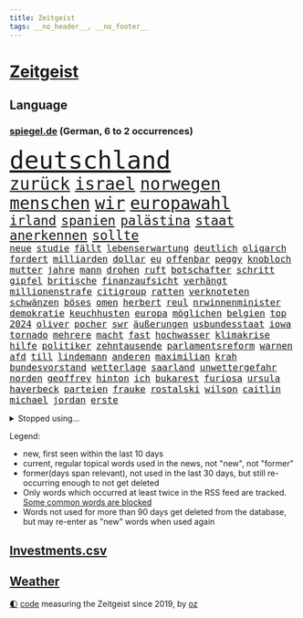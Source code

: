 ```yaml
---
title: Zeitgeist
tags: __no_header__, __no_footer__
---
```


# [Zeitgeist](https://oliz.io/zeitgeist/)

## Language

<h3><a href="https://www.spiegel.de" target="_blank">spiegel.de</a> (German, 6 to 2 occurrences)</h3>
<p style="font-family:monospace">
<span style="font-size:32pt"><a href="news_links.html#deutschland" class="current">deutschland</a></span>
<br>
<span style="font-size:22pt"><a href="news_links.html#zurück" class="current">zurück</a></span>
<span style="font-size:22pt"><a href="news_links.html#israel" class="current">israel</a></span>
<span style="font-size:22pt"><a href="news_links.html#norwegen" class="current">norwegen</a></span>
<span style="font-size:22pt"><a href="news_links.html#menschen" class="current">menschen</a></span>
<span style="font-size:22pt"><a href="news_links.html#wir" class="current">wir</a></span>
<span style="font-size:22pt"><a href="news_links.html#europawahl" class="current">europawahl</a></span>
<br>
<span style="font-size:17pt"><a href="news_links.html#irland" class="current">irland</a></span>
<span style="font-size:17pt"><a href="news_links.html#spanien" class="current">spanien</a></span>
<span style="font-size:17pt"><a href="news_links.html#palästina" class="current">palästina</a></span>
<span style="font-size:17pt"><a href="news_links.html#staat" class="current">staat</a></span>
<span style="font-size:17pt"><a href="news_links.html#anerkennen" class="current">anerkennen</a></span>
<span style="font-size:17pt"><a href="news_links.html#sollte" class="current">sollte</a></span>
<br>
<span style="font-size:12pt"><a href="news_links.html#neue" class="current">neue</a></span>
<span style="font-size:12pt"><a href="news_links.html#studie" class="current">studie</a></span>
<span style="font-size:12pt"><a href="news_links.html#fällt" class="current">fällt</a></span>
<span style="font-size:12pt"><a href="news_links.html#lebenserwartung" class="current">lebenserwartung</a></span>
<span style="font-size:12pt"><a href="news_links.html#deutlich" class="current">deutlich</a></span>
<span style="font-size:12pt"><a href="news_links.html#oligarch" class="current">oligarch</a></span>
<span style="font-size:12pt"><a href="news_links.html#fordert" class="current">fordert</a></span>
<span style="font-size:12pt"><a href="news_links.html#milliarden" class="current">milliarden</a></span>
<span style="font-size:12pt"><a href="news_links.html#dollar" class="current">dollar</a></span>
<span style="font-size:12pt"><a href="news_links.html#eu" class="current">eu</a></span>
<span style="font-size:12pt"><a href="news_links.html#offenbar" class="current">offenbar</a></span>
<span style="font-size:12pt"><a href="news_links.html#peggy" class="new">peggy</a></span>
<span style="font-size:12pt"><a href="news_links.html#knobloch" class="current">knobloch</a></span>
<span style="font-size:12pt"><a href="news_links.html#mutter" class="current">mutter</a></span>
<span style="font-size:12pt"><a href="news_links.html#jahre" class="current">jahre</a></span>
<span style="font-size:12pt"><a href="news_links.html#mann" class="current">mann</a></span>
<span style="font-size:12pt"><a href="news_links.html#drohen" class="current">drohen</a></span>
<span style="font-size:12pt"><a href="news_links.html#ruft" class="current">ruft</a></span>
<span style="font-size:12pt"><a href="news_links.html#botschafter" class="current">botschafter</a></span>
<span style="font-size:12pt"><a href="news_links.html#schritt" class="current">schritt</a></span>
<span style="font-size:12pt"><a href="news_links.html#gipfel" class="current">gipfel</a></span>
<span style="font-size:12pt"><a href="news_links.html#britische" class="current">britische</a></span>
<span style="font-size:12pt"><a href="news_links.html#finanzaufsicht" class="current">finanzaufsicht</a></span>
<span style="font-size:12pt"><a href="news_links.html#verhängt" class="current">verhängt</a></span>
<span style="font-size:12pt"><a href="news_links.html#millionenstrafe" class="current">millionenstrafe</a></span>
<span style="font-size:12pt"><a href="news_links.html#citigroup" class="new">citigroup</a></span>
<span style="font-size:12pt"><a href="news_links.html#ratten" class="new">ratten</a></span>
<span style="font-size:12pt"><a href="news_links.html#verknoteten" class="new">verknoteten</a></span>
<span style="font-size:12pt"><a href="news_links.html#schwänzen" class="new">schwänzen</a></span>
<span style="font-size:12pt"><a href="news_links.html#böses" class="new">böses</a></span>
<span style="font-size:12pt"><a href="news_links.html#omen" class="current">omen</a></span>
<span style="font-size:12pt"><a href="news_links.html#herbert" class="current">herbert</a></span>
<span style="font-size:12pt"><a href="news_links.html#reul" class="current">reul</a></span>
<span style="font-size:12pt"><a href="news_links.html#nrwinnenminister" class="new">nrwinnenminister</a></span>
<span style="font-size:12pt"><a href="news_links.html#demokratie" class="current">demokratie</a></span>
<span style="font-size:12pt"><a href="news_links.html#keuchhusten" class="new">keuchhusten</a></span>
<span style="font-size:12pt"><a href="news_links.html#europa" class="current">europa</a></span>
<span style="font-size:12pt"><a href="news_links.html#möglichen" class="current">möglichen</a></span>
<span style="font-size:12pt"><a href="news_links.html#belgien" class="current">belgien</a></span>
<span style="font-size:12pt"><a href="news_links.html#top" class="current">top</a></span>
<span style="font-size:12pt"><a href="news_links.html#2024" class="current">2024</a></span>
<span style="font-size:12pt"><a href="news_links.html#oliver" class="current">oliver</a></span>
<span style="font-size:12pt"><a href="news_links.html#pocher" class="current">pocher</a></span>
<span style="font-size:12pt"><a href="news_links.html#swr" class="new">swr</a></span>
<span style="font-size:12pt"><a href="news_links.html#äußerungen" class="current">äußerungen</a></span>
<span style="font-size:12pt"><a href="news_links.html#usbundesstaat" class="current">usbundesstaat</a></span>
<span style="font-size:12pt"><a href="news_links.html#iowa" class="new">iowa</a></span>
<span style="font-size:12pt"><a href="news_links.html#tornado" class="current">tornado</a></span>
<span style="font-size:12pt"><a href="news_links.html#mehrere" class="current">mehrere</a></span>
<span style="font-size:12pt"><a href="news_links.html#macht" class="current">macht</a></span>
<span style="font-size:12pt"><a href="news_links.html#fast" class="current">fast</a></span>
<span style="font-size:12pt"><a href="news_links.html#hochwasser" class="current">hochwasser</a></span>
<span style="font-size:12pt"><a href="news_links.html#klimakrise" class="current">klimakrise</a></span>
<span style="font-size:12pt"><a href="news_links.html#hilfe" class="current">hilfe</a></span>
<span style="font-size:12pt"><a href="news_links.html#politiker" class="current">politiker</a></span>
<span style="font-size:12pt"><a href="news_links.html#zehntausende" class="current">zehntausende</a></span>
<span style="font-size:12pt"><a href="news_links.html#parlamentsreform" class="new">parlamentsreform</a></span>
<span style="font-size:12pt"><a href="news_links.html#warnen" class="current">warnen</a></span>
<span style="font-size:12pt"><a href="news_links.html#afd" class="current">afd</a></span>
<span style="font-size:12pt"><a href="news_links.html#till" class="new">till</a></span>
<span style="font-size:12pt"><a href="news_links.html#lindemann" class="new">lindemann</a></span>
<span style="font-size:12pt"><a href="news_links.html#anderen" class="current">anderen</a></span>
<span style="font-size:12pt"><a href="news_links.html#maximilian" class="current">maximilian</a></span>
<span style="font-size:12pt"><a href="news_links.html#krah" class="current">krah</a></span>
<span style="font-size:12pt"><a href="news_links.html#bundesvorstand" class="current">bundesvorstand</a></span>
<span style="font-size:12pt"><a href="news_links.html#wetterlage" class="current">wetterlage</a></span>
<span style="font-size:12pt"><a href="news_links.html#saarland" class="current">saarland</a></span>
<span style="font-size:12pt"><a href="news_links.html#unwettergefahr" class="new">unwettergefahr</a></span>
<span style="font-size:12pt"><a href="news_links.html#norden" class="current">norden</a></span>
<span style="font-size:12pt"><a href="news_links.html#geoffrey" class="new">geoffrey</a></span>
<span style="font-size:12pt"><a href="news_links.html#hinton" class="new">hinton</a></span>
<span style="font-size:12pt"><a href="news_links.html#ich" class="current">ich</a></span>
<span style="font-size:12pt"><a href="news_links.html#bukarest" class="new">bukarest</a></span>
<span style="font-size:12pt"><a href="news_links.html#furiosa" class="new">furiosa</a></span>
<span style="font-size:12pt"><a href="news_links.html#ursula" class="current">ursula</a></span>
<span style="font-size:12pt"><a href="news_links.html#haverbeck" class="new">haverbeck</a></span>
<span style="font-size:12pt"><a href="news_links.html#parteien" class="current">parteien</a></span>
<span style="font-size:12pt"><a href="news_links.html#frauke" class="new">frauke</a></span>
<span style="font-size:12pt"><a href="news_links.html#rostalski" class="new">rostalski</a></span>
<span style="font-size:12pt"><a href="news_links.html#wilson" class="current">wilson</a></span>
<span style="font-size:12pt"><a href="news_links.html#caitlin" class="current">caitlin</a></span>
<span style="font-size:12pt"><a href="news_links.html#michael" class="current">michael</a></span>
<span style="font-size:12pt"><a href="news_links.html#jordan" class="current">jordan</a></span>
<span style="font-size:12pt"><a href="news_links.html#erste" class="current">erste</a></span>
</p>
<details>
<summary>Stopped using...</summary>
<p class="former" style="font-size:12pt">
bereich(1308) schatten(1307) cristiano(1306) einwohner(1306) flüge(1306) gewaltige(1306) gezogen(1306) hinaus(1306) krankenhäuser(1306) reiche(1306) richterin(1306) ronaldo(1306) betroffenen(1305) erteilt(1305) soziale(1305) tempo(1305) welle(1305) anleger(1304) rasant(1304) reformen(1304) werder(1304) bayerische(1303) frankfurter(1303) großteil(1303) jury(1303) summe(1303) uhr(1303) zurzeit(1303) belasten(1302) brexit(1302) unrecht(1302) vermuten(1302) vielerorts(1302) fbi(1301) führung(1301) joachim(1301) nummer(1301) schröder(1301) street(1301) twitter(1301) post(1300) präsidentschaftswahl(1300) erlitten(1299) getrennt(1299) schlechten(1299) williams(1299) winter(1299) wm(1299) 2019(1298) 33(1298) bundesländer(1298) bundespolizei(1298) fleisch(1298) gebrochen(1298) illegal(1298) siegte(1298) smartphone(1298) texas(1298) tokio(1298) wälder(1298) aufnahme(1297) rechten(1297) solle(1297) trafen(1297) warf(1297) abgehört(1295) anbieten(1295) widerspruch(1295) einreisen(1294) zinsen(1294) bestehen(1293) großbritanniens(1293) kreis(1293) venezuela(1293) 3000(1292) islamischen(1292) meint(1292) super(1292) einreise(1291) wien(1290) endete(1289) entsetzen(1289) porsche(1289) 2030(1287) fit(1287) offiziellen(1285) brach(1283) katholischen(1283) skeptisch(1283) dran(1282) zurückgegangen(1281) eingeleitet(1277) pkw(1276) trauert(1275) fußballwm(1274) nasa(1274) klimaziele(1273) steffen(1273) informiert(1271) uhaft(1271) geborgen(1269) hinweis(1268) rang(1268) sogenannten(1262) armen(1255) startup(1253) gebieten(1249) heizen(1248) abschluss(1247) einfache(1230) öffnet(1190) fußballstar(1100) banken(1098) militärische(1097) sammelt(1053) ohnehin(1034) gesund(1008) erfolgreichste(1004) kuriose(1004) russischem(996) entlastung(990) börsen(980) teure(973) zeitungsbericht(971) mike(969) entlasten(962) gesetzentwurf(955) tiger(953) straftaten(948) kunstwerke(941) zentralen(933) einschätzungen(930) stern(927) oppositionsführer(925) entsteht(886) zufall(882) seltene(880) sank(879) brennt(873) 87(867) fördern(854) lemke(841) steffi(841) expremier(836) entführung(831) 49(823) einheit(818) emotionalen(816) verwaltung(807) lücken(792) söhne(778) künstlerin(774) niedersächsischen(764) bezeichnen(762) fußballerinnen(760) wiederaufbau(760) packenden(749) schwarzes(747) verärgert(734) recherchen(731) unterliegt(727) sylt(718) israelis(715) 110(709) dänischen(708) stärksten(695) künstlichen(693) prompt(690) sprung(690) idol(687) anlauf(686) setzten(677) thüringens(675) geste(672) demenz(669) erlegen(668) usrepublikaner(662) 2008(650) freigabe(650) scheiden(647) zivile(646) protestbewegung(641) geheime(639) einladung(628) heikle(627) sicherer(626) gewässer(618) gott(618) farben(616) gendern(615) bundesbank(607) eingreifen(606) entstehen(604) gerechtfertigt(604) ernährung(601) einsamkeit(590) fortschritt(589) emissionen(588) begegnung(587) dokumentieren(583) niederlagen(581) überraschenden(577) pakete(573) härtesten(570) verurteilten(561) außenpolitik(559) uskonzern(547) nächtlichen(543) sydney(535) geheim(529) langsamer(526) gekostet(524) roland(524) wechselte(523) fenster(520) skepsis(520) hauses(516) colorado(509) muster(507) tauchte(507) verschafft(503) wiener(503) praxis(498) heimische(494) änderung(493) gelder(492) ussängerin(490) bruchteil(488) muslime(480) miete(473) freier(472) initiative(471) rauchen(470) metropolen(464) unosicherheitsrat(464) vorstandschef(464) republikanische(462) anderson(459) angestiegen(459) 5000(455) schweres(447) beantwortet(446) anderswo(445) brauche(445) nordirland(441) influencer(435) wendepunkt(428) reichelt(425) tragischen(425) fakten(423) betreiben(420) kindergrundsicherung(418) legalisierung(418) dominieren(417) handelte(414) milliardenschwere(413) insolvent(410) allzu(406) angelegenheit(406) erwarteten(406) social(406) hauptrolle(405) kippen(399) fluggesellschaften(397) astronomie(393) victor(383) kleinflugzeug(381) durchgesetzt(376) getrieben(375) nachts(372) erging(368) formuliert(365) vierten(364) gästen(363) 13jähriger(361) kuba(359) gegenschlag(356) spektakulären(354) regisseurin(352) anschlägen(350) kredite(350) umstieg(350) gewannen(349) eingeliefert(348) pilot(348) zeitungen(348) motto(347) alben(345) kalifornischen(343) beckenbauer(341) treu(340) absurd(339) mobilität(339) verzögert(339) ermöglicht(338) übergang(337) zahlungen(332) scott(330) einziehen(328) model(323) indischer(322) marschflugkörper(320) anschluss(318) unseren(315) awards(311) geheimen(310) benachteiligt(309) hergestellt(309) dortigen(308) auflösung(306) csuchef(305) klagten(305) flieger(303) fotografin(297) vormittag(297) desaster(296) ezb(296) sicheren(294) lichtblick(293) verkehrswende(292) gerichts(290) todesfall(289) becken(287) julia(287) juristin(285) nördlich(285) showdown(285) staus(285) brutaler(284) leitartikel(284) militärisch(283) sofortige(283) ausbeutung(280) iranischer(280) sechsstellige(280) designer(279) teuersten(268) bayreuth(267) schrecklichen(267) erschweren(266) niemanden(266) sprachen(264) wolff(264) terroranschlag(263) angefahren(262) re(262) o’connor(261) arizona(260) milizen(259) trendwende(258) 42(257) ehrung(257) herstellung(257) alaska(256) eigentor(256) sperre(255) gründete(254) antonio(253) schiitenmiliz(252) israeli(251) unterkunft(251) bedauert(250) stieß(250) bargeld(248) superreiche(248) nachzahlen(247) gamer(246) todesursache(246) angesehen(245) herrchen(245) dirk(244) erweitern(242) väter(242) johann(241) uswahl(241) mittelfeld(240) neubauten(239) abhalten(237) harmlos(236) 61(235) bars(235) a7(230) toptalent(230) bundesverkehrsminister(228) qualifikation(228) unschuldig(228) mehren(226) sicherheitslage(226) bischof(225) lebende(225) 12000(224) bundesfinanzminister(224) gestaltet(222) weltgrößte(221) fußballweltmeister(219) schockt(219) sibirien(218) werkstatt(218) ai(217) nachbarland(216) gemüse(215) gestiegene(215) lokführer(215) zusammengestoßen(215) 43(214) zentralrat(212) pflegekräfte(211) lafontaine(208) oskar(208) 14jährige(206) absicht(206) usrepräsentantenhaus(205) gezielte(204) ukrainehilfen(201) flügels(200) 37jähriger(198) store(198) zentralrats(198) israelischem(197) wilde(197) lasst(196) emotionaler(195) ernähren(195) mobilisiert(195) schuf(194) milde(193) jahrelange(192) teilgenommen(192) verlusten(189) tanz(188) vertrieben(188) 1990(187) kilo(187) altbundeskanzler(186) gazastreifens(186) geräumt(186) ratlos(186) woods(186) tennisprofi(185) bezirk(184) direkte(183) strafmaßnahmen(183) demokratiefeinde(182) tipp(180) menschenrechte(179) muslimen(179) sexualisierte(179) titeln(179) attraktiver(178) marketing(178) state(178) aktienmarkt(177) austin(177) ingenieur(177) zwischenfälle(177) finanzministerium(176) parlamentarier(176) zuständig(176) diktatur(174) abzuschaffen(172) informierte(171) spiels(171) ukrainehilfe(171) wegfallen(171) zeitgemäß(171) staatsräson(169) ukrainern(169) strengen(168) aktionäre(167) abgefangen(166) aussetzen(166) benkos(166) siedler(166) student(166) warnzeichen(166) 19jährige(165) aufzeichnungen(165) staatlicher(165) wetten(164) gespalten(161) group(161) levi(161) traditionelle(161) kostenlos(160) sicherheitspersonal(160) langstreckenflüge(159) mayer(159) festen(158) freundeskreis(158) kanye(158) begrenzung(157) kadewe(157) überträgt(157) bett(156) bundestagswahl(156) entspannung(155) telefoniert(155) signagruppe(154) bot(153) illusion(153) kassieren(153) weiterkommen(153) trainerwechsel(152) pentagon(151) unterbinden(151) überschaubar(151) nehme(150) bernd(149) eupolitiker(148) frachtschiff(148) lloyd(148) zusagen(148) befunden(147) chiemsee(147) verspätung(147) dubai(146) dänemarks(146) rathaus(146) stanley(146) heimatort(144) israelbesuch(144) unverletzt(144) abgabe(142) ausgewählt(142) historischer(142) punkterekord(142) störten(142) insolventen(141) kältewelle(141) orleans(141) symptome(141) zielen(141) zurückgekehrt(141) cybertrucks(140) demütigungen(140) 56(139) bestem(139) erschoss(139) biathlon(138) durchgeführt(137) dynamik(137) friedensverhandlungen(137) studios(137) knapper(136) fortnite(135) gymnasien(135) mathe(135) rauch(135) schlimme(135) zündete(135) herrschaft(134) stefanie(133) überstehen(133) liz(132) reparieren(132) schwestern(132) wundert(132) diversen(131) bahnen(130) frühzeitig(130) gefördert(130) ambitionen(129) edin(129) wäldern(129) oma(128) spruch(128) ergab(127) routinier(127) weißer(127) amy(124) poltert(124) tabak(124) lehrt(123) mitspielt(123) vermögenswerte(122) winzigen(122) geglaubt(121) kulisse(121) palace(121) zugriff(121) containerschiff(120) provokation(120) rammte(120) schwersten(120) fotografen(119) wolverhampton(119) gebrannt(118) bevorzugen(117) festgenommenen(117) passte(117) pforzheim(117) befassen(116) effektiv(116) brandenburgischen(115) everton(115) interviewt(115) neugier(115) einzigartigen(114) perfektes(114) rüstungsexporte(114) sonnensystem(114) 59(112) carlson(112) niemals(112) tucker(112) sachschaden(111) asylanträge(110) brocken(110) bränden(110) single(109) spirit(109) asiatische(108) ausgespäht(108) australischer(108) zigaretten(108) detonationen(107) hai(107) hingelegt(107) landsleuten(107) versammeln(107) verwehrt(107) canon(106) schaulustige(106) sony(106) pisten(105) skifahrer(105) triebwerk(105) wohnhäuser(105) zulassen(105) typs(104) gegensteuern(103) klamotten(103) premierministerin(103) teamchef(103) wahlkampfrede(103) isolationshaft(102) mossad(102) ohrfeige(102) wertvolle(102) neuerdings(101) voice(101) 1970(100) 2006(100) 400000(100) kurth(100) lily(100) maskenpflicht(100) behindert(99) engpässe(99) girls(99) zweifache(99) blockierten(98) gramm(98) hype(98) leroy(97) oman(97) ritual(97) sané(97) vwkonzern(97) befragte(95) festhalten(95) schifffahrt(95) alarmierte(94) fulda(94) kassenleistung(94) bauch(93) prallte(93) saarländische(93) staub(93) eindringlich(92) wille(92) genuss(91) gespendet(91) lehrkräften(91) marshallplan(91) rod(91) sechsstellig(91) turniersieg(91) 160(90) bosporus(90) einmischung(90) gaspedal(90) spottet(90) ansprüchen(89) coenbrüder(89) erklärungen(89) faire(89) iranischem(89) kinderärzte(89) landeschef(89) mondmission(89) original(89) pay(89) sozialarbeiter(89) expertenrat(88) gedicht(88) natogeneralsekretär(88) afdfunktionär(87) einzelner(87) erfassen(87) gesperrten(87) konflikts(87) korrigiert(87) ocean(87) podolski(87) stolpert(87) wovon(87) 13jährigen(86) anonymer(86) aufgeklärt(86) feuers(86) geschichtsbücher(86) korallen(86) ramadan(86) schwedischer(86) tieres(86) vergibt(86) verletzungspause(86) exotische(85) neugeborene(85) notwendigen(85) politischem(85) strukturen(85) substanz(85) bronze(84) erzielten(84) halbfinaleinzug(84) unerschütterliche(84) uniformen(84) gefälschter(83) neunten(83) stoppten(83) unionspolitiker(83) beschneiden(82) fragil(82) jena(82) kalte(82) landrat(82) nacktbilder(82) bitcoins(81) dopingverdacht(81) drogenschmuggler(81) heroin(81) hohem(81) prüfbericht(81) starensemble(81) universal(81) entfällt(80) unpopulären(80) verhandlungstag(80) aktienpaket(79) basketballsuperstar(79) hamiltons(79) hernández(79) herunterzuspielen(79) philippe(79) popsuperstars(79) professoren(79) ruinen(79) zähler(79) ablenkungsmanöver(78) helles(78) klopps(78) krönt(78) styles(78) zerlegt(78) überbieten(78) 4000(77) abziehen(77) caren(77) eugipfel(77) fujifilm(77) miosga(77) namibias(77) nestlé(77) nikon(77) toppt(77) verfolgungsjagd(77) zwang(77) olympiasaison(76) durchfallen(75) einlösen(75) gegessen(75) ultra(75) fdpminister(74) gesetzesvorhaben(74) leverkusens(74) zeugenaussage(74) dschihad(73) elektrischen(73) equipment(73) fpöchef(73) prestigeprojekts(73) umbaupläne(73) witwe(73) dieter(72) ethnologin(72) gerd(72) langweilt(72) pommes(72) statue(72) unzufriedene(72) dimension(71) facebookkonzern(71) gewordene(71) globus(71) hilfspaket(71) hülle(71) intel(71) marathon(71) missachtet(71) nachbessern(71) olivier(71) platte(71) signapleite(71) 14000(70) boateng(70) geraucht(70) jérôme(70) mutig(70) natostaaten(70) raf(70) regelmäßige(70) sparer(70) tagt(70) telegram(70) verwandten(70) votum(70) zaubern(70) 58(69) achterbahn(69) jahresgewinn(69) obst(69) sound(69) suzuki(69) treibhausgasemissionen(69) ussenat(69) weltall(69) zentimeter(69) ausgesucht(68) civil(68) decker(68) formulierung(68) gefeuert(68) landesvorsitz(68) pose(68) 450(67) anwenden(67) drohnenangriffen(67) entschuldigte(67) gemeinsamer(67) gewaltiges(67) glückliche(67) haustür(67) interner(67) menschenrechtsverletzungen(67) plaudert(67) schwimmer(67) schärfste(67) starkoch(67) unmöglich(67) verendet(67) waffenhilfe(67) darm(66) gruppierungen(66) hakenkreuzschmierereien(66) hirngespinst(66) reichtum(66) repressalien(66) trollt(66) verbal(66) wahlkampfveranstaltung(66) duos(65) groningen(65) julija(65) nawalnaja(65) rücksichtslos(65) urteilte(65) bewerben(64) erhalt(64) fußgänger(64) gemäßigte(64) saboteure(64) sanktionsliste(64) stimmlich(64) verhungern(64) wirtschaftskrise(64) canaria(63) erhoffte(63) eukommissionspräsidentin(63) gran(63) potter(63) wütet(63) english(62) flugzeughersteller(62) geywitz(62) klara(62) löcher(62) rasch(62) rihanna(62) academy(61) boatengs(61) lud(61) pflichtspiele(61) prüfstand(61) trinidad(61) verkehrsbetriebe(61) übertrieben(61) heimpleite(60) substanziellen(60) bestätigung(59) luxusmarke(59) planung(59) sprang(59) valley(59) äquivalent(59) bedürfnisse(58) grundsätzliches(58) lawrow(58) sergej(58) usprofiliga(58) verhängen(58) versöhnung(58) vögel(58) wodka(58) bezahlkarten(57) cannabisgesetz(57) dienstreise(57) einfuhr(57) kiffen(57) klagte(57) kremlnahen(57) maxim(57) milden(57) prorussischen(57) spice(57) verfehlen(57) agenda(56) erheblichem(56) fdpverkehrsminister(56) geistliche(56) interviews(56) kannte(56) landtagspräsidentin(56) msc(56) usmilitärhilfe(56) 35000(55) abo(55) angewiesen(55) anschaffung(55) ehrgeizigen(55) munich(55) persönlichkeit(55) schwelt(55) verbannt(55) zuständigen(55) eskalationsstufe(54) jet(54) usabgeordnete(54) ussanktionen(54) israelfeindliche(53) messerstecherei(53) unverzüglich(53) verschollenes(53) beschaffen(52) besetzen(52) bestaunt(52) komplizierten(52) liveschalte(52) unschuld(52) episode(51) mehrheitlich(51) notoperiert(51) spezielles(51) drohe(50) firmengruppe(50) pole(50) willst(50) anmeldung(49) erkämpft(49) firmengelände(49) gestrichene(49) gigantische(49) heidenheims(49) mobilitätsforscher(49) vortragen(49) witziger(49) cannabisverbot(48) dopingfall(48) drebin(48) hassliebe(48) höre(48) kanone(48) klaas(48) liam(48) lukrativ(48) neeson(48) usbotschafter(48) beatmet(47) behinderung(47) enthüllen(47) kirsten(47) kristoffer(47) künstlich(47) olsson(47) urin(47) wespen(47) würdigen(47) abschiedstournee(46) aufzeichnung(46) berlinfriedrichshain(46) luise(46) schulzeit(46) südlich(46) verschärfte(46) abgeschlagen(45) cat(45) cook(45) gewagte(45) hintereinander(45) mehrmonatigen(45) rollstuhlfahrer(45) landeskriminalamt(44) plastikverschmutzung(44) vorab(44) wirtschaftsspionage(44) dubiosen(43) einzusetzen(43) holtby(43) mies(43) selbstbewusstsein(43) spionierte(43) vorlage(43) abgrund(42) beschießt(42) f1(42) fastenmonats(42) schrank(42) separatisten(42) sommermärchenprozess(42) 16000(41) indizien(41) kosmos(41) polizeiuniform(41) thailänder(41) wiederbelebung(41) barrier(40) dominierte(40) eigentumswohnung(40) pavillon(40) reef(40) regierungschefs(40) stützpunkt(40) batteriepakets(39) gartenteich(39) gesunde(39) geübt(39) millionenzahlungen(39) tvduell(39) unoexperten(39) verona(39) weltranglistenerste(39) weltraumschrott(39) agent(38) eingemischt(38) kates(38) käufern(38) wendungen(38) 82(37) fluglinie(37) radfahrstreifen(37) ushersteller(37) adidas(36) award(36) hunderten(36) insulaner(36) orientierung(36) playoffteilnahme(36) wiedersehen(36) zaubert(36) brust(35) hergestellte(35) milliardenhilfe(35) spannung(35) syrischer(35) tabellenletzten(35) abgebrannt(34) brachen(34) bvbprofi(34) heißes(34) pin(34) plötzliche(34) unfallstelle(34) vorzubereiten(34) beeindruckende(33) niere(33) respektlos(33) rettungswagen(33) scheut(33) schlagersänger(33) zustände(33) 2029(32) bekannter(32) organspende(32) passagieren(32) techunternehmer(32) titelchance(32) verschlechtern(32) abrufbar(31) flirten(31) altkanzler(30) drosten(30) einspielen(30) geeint(30) hassen(30) josh(30) klinikmitarbeiter(30) mentalen(30) superfood(30) clubs(29) eskalierende(29) handelsbeginn(29) klimaanlage(29) komplizierter(29) rüdiger(29) züchten(29) überlässt(29) 44(28) dirigent(28) grundschulen(28) kasia(28) lenhardt(28) schwangerschaftsabbruch(28) schwellenländern(28) tragbar(28) unbegründet(28) zeche(28) großstädte(27) no(27) pamela(27) potenzial(27) péter(27) unterschieden(27) ausgelastet(26) entlassung(26) fisker(26) größtes(26) regnerisch(26) sechsten(26) armenien(25) beeinflusste(25) gefährt(25) genderverbot(25) isolieren(25) messner(25) princess(25) unzulässig(25) akut(24) benachbarten(24) kurier(24) unerwünschte(24) verschenkt(24) wöchentlich(24) zukommen(24) abtreibungsrecht(23) arzneimittel(23) bahntickets(23) eroller(23) escooter(23) gesellschaftlichen(23) kürzen(23) rutschten(23) zählten(23) berühmter(22) biergarten(22) gangs(22) türen(22) alan(21) biergärten(21) brückeneinsturz(21) erneuert(21) gaspreis(21) mathieu(21) nda(21) poel(21) eheaus(20) entertainer(20) polizistin(20) zivilgesellschaft(20) abbas(19) abgestraft(19) außenexperten(19) brandstiftung(19) falschparker(19) hochgeschwindigkeitszug(19) milchstraße(19) containerschiffs(18) drohung(18) fallout(18) intendanz(18) lateinamerika(18) libanesische(18) pink(18) reisebus(18) weltklassespieler(18) bergamo(17) churchill(17) dringlicher(17) ungestört(17) alleinsein(16) austrian(16) gezüchtet(16) hommage(16) höherer(16) jam(16) pearl(16) rennfahrer(16) äpfeln(16) angezündet(15) anschläge(15) dunst(15) knochenjob(15) lenhardts(15) negativrekord(15) photo(15) press(15) sergio(15) tabubruch(15) zehnjährigen(15) magyar(14) rechnung(14) schürt(14) unbesiegbar(14) einberufen(13) gucken(13) jubiläumsfeier(13) orenburg(13) szenarien(13) versammelter(13) deepfakes(12) großkonzerne(12) hundebox(12) reporterfrage(12) steinzeit(12) terroristisches(12) unterschätzen(12) verkehrsmittel(12) xiaomi(12) draft(11) genf(11) kaninchen(11) prosieben(11) sonnenfinsternis(11)
</p>
</details>
<p>Legend:
<ul>
<li><span class="new">new</span>, first seen within the last 10 days</li>
<li><span class="current">current</span>, regular topical words used in the news, not "new", not "former"</li>
<li><span class="former">former(days span relevant)</span>, not used in the last 30 days, but still re-occurring enough to not get deleted</li>
<li>Only words which occurred at least twice in the RSS feed are tracked. <a href="language/filters.py">Some common words are blocked</a></li>
<li>Words not used for more than 90 days get deleted from the database, but may re-enter as "new" words when used again</li>
</ul>
</p>

## [Investments](investments.html)[.csv](investments.csv)

## [Weather](weather.html)

<footer>
<a href="javascript:toggleTheme()" class="nav">🌓</a>
<a href="https://github.com/ooz/zeitgeist">code</a> measuring the Zeitgeist since 2019, by <a href="https://oliz.io">oz</a>
</footer>
